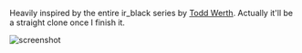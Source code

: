 Heavily inspired by the entire ir_black series by [Todd Werth](http://blog.infinitered.com/).  Actually it'll be a straight clone once I finish it.

![screenshot](http://github.com/jschoolcraft/Limechat-Themes/raw/master/ir_black/ir_black.png)